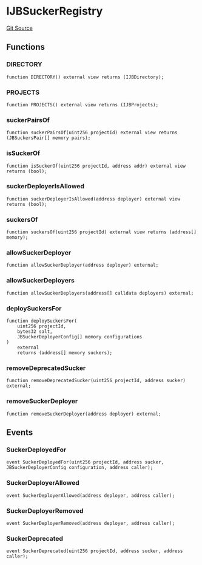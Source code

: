 # IJBSuckerRegistry
[Git Source](https://github.com/Bananapus/nana-suckers/blob/faba69dd26a284c037886fb39a0fe6a34055e8dd/src/interfaces/IJBSuckerRegistry.sol)


## Functions
### DIRECTORY


```solidity
function DIRECTORY() external view returns (IJBDirectory);
```

### PROJECTS


```solidity
function PROJECTS() external view returns (IJBProjects);
```

### suckerPairsOf


```solidity
function suckerPairsOf(uint256 projectId) external view returns (JBSuckersPair[] memory pairs);
```

### isSuckerOf


```solidity
function isSuckerOf(uint256 projectId, address addr) external view returns (bool);
```

### suckerDeployerIsAllowed


```solidity
function suckerDeployerIsAllowed(address deployer) external view returns (bool);
```

### suckersOf


```solidity
function suckersOf(uint256 projectId) external view returns (address[] memory);
```

### allowSuckerDeployer


```solidity
function allowSuckerDeployer(address deployer) external;
```

### allowSuckerDeployers


```solidity
function allowSuckerDeployers(address[] calldata deployers) external;
```

### deploySuckersFor


```solidity
function deploySuckersFor(
    uint256 projectId,
    bytes32 salt,
    JBSuckerDeployerConfig[] memory configurations
)
    external
    returns (address[] memory suckers);
```

### removeDeprecatedSucker


```solidity
function removeDeprecatedSucker(uint256 projectId, address sucker) external;
```

### removeSuckerDeployer


```solidity
function removeSuckerDeployer(address deployer) external;
```

## Events
### SuckerDeployedFor

```solidity
event SuckerDeployedFor(uint256 projectId, address sucker, JBSuckerDeployerConfig configuration, address caller);
```

### SuckerDeployerAllowed

```solidity
event SuckerDeployerAllowed(address deployer, address caller);
```

### SuckerDeployerRemoved

```solidity
event SuckerDeployerRemoved(address deployer, address caller);
```

### SuckerDeprecated

```solidity
event SuckerDeprecated(uint256 projectId, address sucker, address caller);
```

